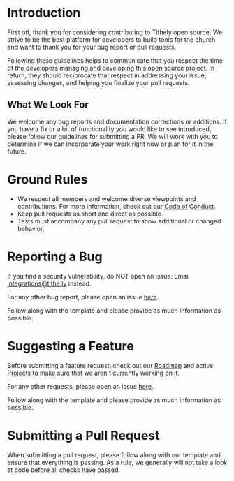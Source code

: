 # Introduction

First off, thank you for considering contributing to Tithely open source. We strive to be the best platform for developers to build tools for the church and want to thank you for your bug report or pull requests.

Following these guidelines helps to communicate that you respect the time of the developers managing and developing this open source project. In return, they should reciprocate that respect in addressing your issue, assessing changes, and helping you finalize your pull requests.

## What We Look For

We welcome any bug reports and documentation corrections or additions. If you have a fix or a bit of functionality you would like to see introduced, please follow our guidelines for submitting a PR. We will work with you to determine if we can incorporate your work right now or plan for it in the future.

# Ground Rules

* We respect all members and welcome diverse viewpoints and contributions. For more information, check out our [Code of Conduct](https://github.com/tithely/tithely-transaction-gem/blob/master/CODE_OF_CONDUCT.md).
* Keep pull requests as short and direct as possible.
* Tests must accompany any pull request to show additional or changed behavior.

# Reporting a Bug

If you find a security vulnerability, do NOT open an issue. Email integrations@tithe.ly instead.

For any other bug report, please open an issue [here](https://github.com/tithely/tithely-transaction-gem/issues/new?assignees=&labels=fix&template=bug_report.md&title=).

Follow along with the template and please provide as much information as possible.

# Suggesting a Feature

Before submitting a feature request, check out our [Roadmap](https://github.com/tithely/tithely-transaction-gem/wiki/2020-Roadmap) and active [Projects](https://github.com/tithely/tithely-transaction-gem/projects) to make sure that we aren't currently working on it.

For any other requests, please open an issue [here](https://github.com/tithely/tithely-transaction-gem/issues/new?assignees=&labels=new&template=feature_request.md&title=).

Follow along with the template and please provide as much information as possible.

# Submitting a Pull Request

When submitting a pull request, please follow along with our template and ensure that everything is passing. As a rule, we generally will not take a look at code before all checks have passed.

